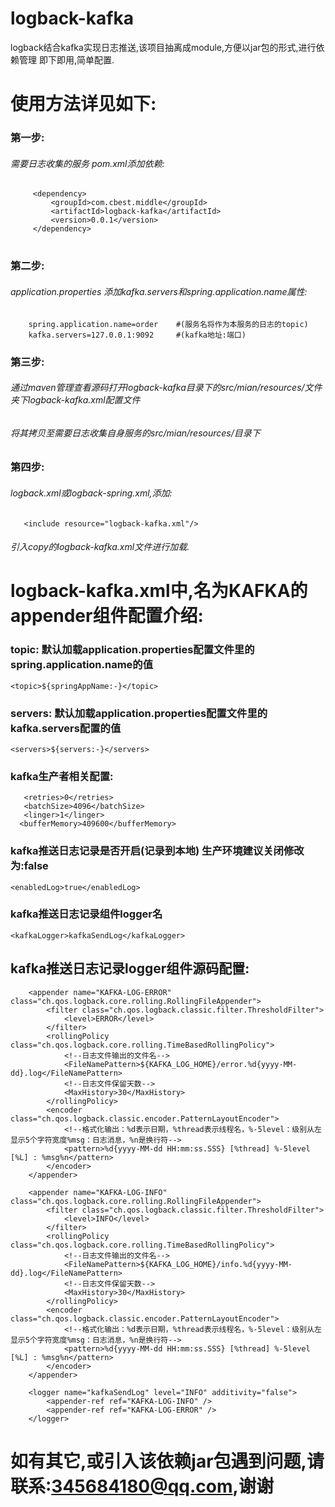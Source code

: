 # logback-kafka
logback结合kafka实现日志推送,该项目抽离成module,方便以jar包的形式,进行依赖管理
即下即用,简单配置.

# 使用方法详见如下:
### 第一步:
###### 需要日志收集的服务 pom.xml添加依赖:
   ```  
        <dependency>
            <groupId>com.cbest.middle</groupId>
            <artifactId>logback-kafka</artifactId>
            <version>0.0.1</version>
        </dependency>
   ```
#
### 第二步:
###### application.properties 添加kafka.servers和spring.application.name属性:
        spring.application.name=order    #(服务名将作为本服务的日志的topic)
        kafka.servers=127.0.0.1:9092     #(kafka地址:端口)
### 第三步:
######   通过maven管理查看源码打开logback-kafka目录下的src/mian/resources/文件夹下logback-kafka.xml配置文件
######   将其拷贝至需要日志收集自身服务的src/mian/resources/目录下

### 第四步:
######   logback.xml或logback-spring.xml,添加:
       <include resource="logback-kafka.xml"/>
###### 引入copy的logback-kafka.xml文件进行加载.

# logback-kafka.xml中,名为KAFKA的appender组件配置介绍:

### topic: 默认加载application.properties配置文件里的spring.application.name的值
`<topic>${springAppName:-}</topic>`

### servers: 默认加载application.properties配置文件里的kafka.servers配置的值
`<servers>${servers:-}</servers>`

### kafka生产者相关配置:
```<acks>1</acks>
   <retries>0</retries>
   <batchSize>4096</batchSize>
   <linger>1</linger>
  <bufferMemory>409600</bufferMemory>
```

### kafka推送日志记录是否开启(记录到本地) 生产环境建议关闭修改为:false
`<enabledLog>true</enabledLog>`

### kafka推送日志记录组件logger名
`<kafkaLogger>kafkaSendLog</kafkaLogger>`

## kafka推送日志记录logger组件源码配置:
```
    <appender name="KAFKA-LOG-ERROR"  class="ch.qos.logback.core.rolling.RollingFileAppender">
        <filter class="ch.qos.logback.classic.filter.ThresholdFilter">
            <level>ERROR</level>
        </filter>
        <rollingPolicy class="ch.qos.logback.core.rolling.TimeBasedRollingPolicy">
            <!--日志文件输出的文件名-->
            <FileNamePattern>${KAFKA_LOG_HOME}/error.%d{yyyy-MM-dd}.log</FileNamePattern>
            <!--日志文件保留天数-->
            <MaxHistory>30</MaxHistory>
        </rollingPolicy>
        <encoder class="ch.qos.logback.classic.encoder.PatternLayoutEncoder">
            <!--格式化输出：%d表示日期，%thread表示线程名，%-5level：级别从左显示5个字符宽度%msg：日志消息，%n是换行符-->
            <pattern>%d{yyyy-MM-dd HH:mm:ss.SSS} [%thread] %-5level [%L] : %msg%n</pattern>
        </encoder>
    </appender>
    
    <appender name="KAFKA-LOG-INFO"  class="ch.qos.logback.core.rolling.RollingFileAppender">
        <filter class="ch.qos.logback.classic.filter.ThresholdFilter">
            <level>INFO</level>
        </filter>
        <rollingPolicy class="ch.qos.logback.core.rolling.TimeBasedRollingPolicy">
            <!--日志文件输出的文件名-->
            <FileNamePattern>${KAFKA_LOG_HOME}/info.%d{yyyy-MM-dd}.log</FileNamePattern>
            <!--日志文件保留天数-->
            <MaxHistory>30</MaxHistory>
        </rollingPolicy>
        <encoder class="ch.qos.logback.classic.encoder.PatternLayoutEncoder">
            <!--格式化输出：%d表示日期，%thread表示线程名，%-5level：级别从左显示5个字符宽度%msg：日志消息，%n是换行符-->
            <pattern>%d{yyyy-MM-dd HH:mm:ss.SSS} [%thread] %-5level [%L] : %msg%n</pattern>
        </encoder>
    </appender>
    
    <logger name="kafkaSendLog" level="INFO" additivity="false"> 
        <appender-ref ref="KAFKA-LOG-INFO" /> 
        <appender-ref ref="KAFKA-LOG-ERROR" /> 
    </logger>
```

# 如有其它,或引入该依赖jar包遇到问题,请联系:345684180@qq.com,谢谢
